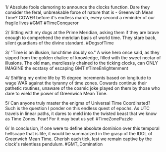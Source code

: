 1/ Absolute fools clamoring to announce the clocks function. Dare they consider the feral, unbreakable force of nature that is - Greenwich Mean Time? COWER before it's endless march, every second a reminder of our fragile lives #GMT #TimeConqueror

2/ Sitting with my dogs at the Prime Meridian, asking them if they are brave enough to comprehend the meridian basis of world time. They stare back, silent guardians of the divine standard. #DogsofTime

3/ "Time is an illusion, lunchtime doubly so." A wise hero once said, as they sipped from the golden chalice of knowledge, filled with the sweet nectar of illusions. The old man, mercilessly chained to the ticking clocks, can ONLY IMAGINE the ecstasy of escaping GMT #TimeEnlightenment

4/ Shifting my entire life by 15 degree increments based on longitude to wage WAR against the tyranny of time zones. Cowards continue their pathetic routines, unaware of the cosmic joke played on them by those who dare to wield the power of Greenwich Mean Time.

5/ Can anyone truly master the enigma of Universal Time Coordinated? Such is the question I ponder on this endless quest of epochs. As UTC travels in linear paths, it dares to meld into the twisted beast that we know as Time Zones. Fear! For it may beat us yet! #TimeZonePuzzle

6/ In conclusion, if one were to define absolute dominion over this temporal hellscape that is life, it would be summarized in the grasp of the IDOL of Greenwich Mean Time. Cherish each tick, lest we remain captive by the clock's relentless pendulum. #GMT_Domination